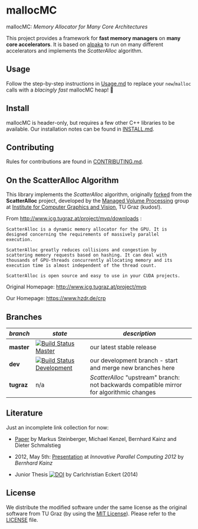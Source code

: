 mallocMC
=============

mallocMC: *Memory Allocator for Many Core Architectures*

This project provides a framework for **fast memory managers** on **many core
accelerators**. It is based on [alpaka](https://github.com/alpaka-group/alpaka)
to run on many different accelerators and implements the *ScatterAlloc* algorithm.


Usage
-------

Follow the step-by-step instructions in [Usage.md](Usage.md) to replace your
`new`/`malloc` calls with a *blacingly fast* mallocMC heap! :rocket:


Install
-------

mallocMC is header-only, but requires a few other C++ libraries to be
available. Our installation notes can be found in [INSTALL.md](INSTALL.md).


Contributing
------------

Rules for contributions are found in [CONTRIBUTING.md](CONTRIBUTING.md).

On the ScatterAlloc Algorithm
-----------------------------

This library implements the *ScatterAlloc* algorithm, originally
[forked](https://en.wikipedia.org/wiki/Fork_%28software_development%29)
from the **ScatterAlloc** project, developed by the
[Managed Volume Processing](http://www.icg.tugraz.at/project/mvp)
group at [Institute for Computer Graphics and Vision](http://www.icg.tugraz.at),
TU Graz (kudos!).

From http://www.icg.tugraz.at/project/mvp/downloads :
```quote
ScatterAlloc is a dynamic memory allocator for the GPU. It is
designed concerning the requirements of massively parallel
execution.

ScatterAlloc greatly reduces collisions and congestion by
scattering memory requests based on hashing. It can deal with
thousands of GPU-threads concurrently allocating memory and its
execution time is almost independent of the thread count.

ScatterAlloc is open source and easy to use in your CUDA projects.
```

Original Homepage: http://www.icg.tugraz.at/project/mvp

Our Homepage: https://www.hzdr.de/crp


Branches
--------

| *branch*    | *state* | *description*           |
| ----------- | ------- | ----------------------- |
| **master**  | [![Build Status Master](https://travis-ci.org/alpaka-group/mallocMC.png?branch=master)](https://travis-ci.org/alpaka-group/mallocMC "master") | our latest stable release |
| **dev**     | [![Build Status Development](https://travis-ci.org/alpaka-group/mallocMC.png?branch=dev)](https://travis-ci.org/alpaka-group/mallocMC "dev") | our development branch - start and merge new branches here |
| **tugraz**  | n/a | *ScatterAlloc* "upstream" branch: not backwards compatible mirror for algorithmic changes |



Literature
----------

Just an incomplete link collection for now:

- [Paper](https://doi.org/10.1109/InPar.2012.6339604) by
  Markus Steinberger, Michael Kenzel, Bernhard Kainz and Dieter Schmalstieg

- 2012, May 5th: [Presentation](http://innovativeparallel.org/Presentations/inPar_kainz.pdf)
        at *Innovative Parallel Computing 2012* by *Bernhard Kainz*

- Junior Thesis [![DOI](https://zenodo.org/badge/doi/10.5281/zenodo.34461.svg)](http://dx.doi.org/10.5281/zenodo.34461) by
  Carlchristian Eckert (2014)


License
-------

We distribute the modified software under the same license as the
original software from TU Graz (by using the
[MIT License](https://en.wikipedia.org/wiki/MIT_License)).
Please refer to the [LICENSE](LICENSE) file.
